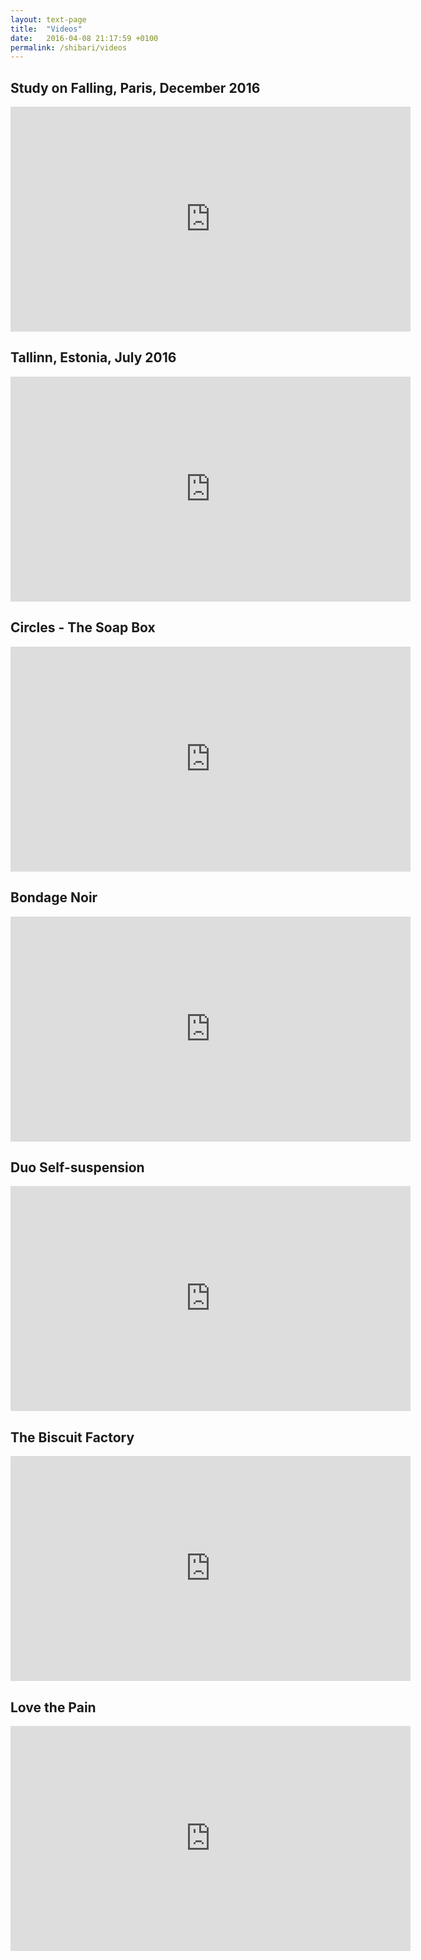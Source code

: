 ```yaml
---
layout: text-page
title:  "Videos"
date:   2016-04-08 21:17:59 +0100
permalink: /shibari/videos
---
```

<h2 class="information-text-h2">Study on Falling, Paris, December 2016</h2>
<iframe width="640" height="360" src="https://www.youtube.com/embed/4KJa-AxCJag" frameborder="0" allowfullscreen></iframe>
<h2 class="information-text-h2">Tallinn, Estonia, July 2016</h2>
<iframe src="https://player.vimeo.com/video/182241735" width="640" height="360" frameborder="0" webkitallowfullscreen mozallowfullscreen allowfullscreen></iframe>
<h2 class="information-text-h2">Circles - The Soap Box</h2>
<iframe src="https://player.vimeo.com/video/167815836" width="640" height="360" frameborder="0" webkitallowfullscreen mozallowfullscreen allowfullscreen></iframe>
<h2 class="information-text-h2">Bondage Noir</h2>
<iframe src="https://player.vimeo.com/video/119948560" width="640" height="360" frameborder="0" webkitallowfullscreen mozallowfullscreen allowfullscreen></iframe>
<h2 class="information-text-h2">Duo Self-suspension</h2>
<iframe src="https://player.vimeo.com/video/125103757" width="640" height="360" frameborder="0" webkitallowfullscreen mozallowfullscreen allowfullscreen></iframe>
<h2 class="information-text-h2">The Biscuit Factory</h2>
<iframe width="640" height="360" src="https://www.youtube.com/embed/hFI-rcXRcEg" frameborder="0" allowfullscreen></iframe>
<h2 class="information-text-h2">Love the Pain</h2>
<iframe width="640" height="360" src="https://www.youtube.com/embed/-nunM6p6v4E" frameborder="0" allowfullscreen></iframe>
